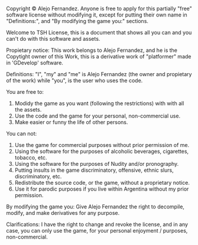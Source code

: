 Copyright © Alejo Fernandez.
Anyone is free to apply for this partially "free" software license without modifying it, except for putting their own name in "Definitions:", and "By modifying the game you:" sections.

Welcome to TSH License, this is a document that shows all you can and you can't do with this software and assets.

Propietary notice: This work belongs to Alejo Fernandez, and he is the Copytight owner of this Work, this is a derivative work of "platformer" made in 'GDevelop' software.

Definitions: "I", "my"  and "me" is Alejo Fernandez (the owner and propietary of the work) while "you", is the user who uses the code.

You are free to:

1) Modidy the game as you want (following the restrictions) with with all the assets.
2) Use the code and the game for your personal, non-commercial use.
3) Make easier or funny the life of other persons.

You can not:
1) Use the game for commercial purposes without prior permission of me.
2) Using the software for the purposes of alcoholic beverages, cigarettes, tobacco, etc.
3) Using the software for the purposes of Nudity and/or pronography.
4) Putting insults in the game discriminatory, offensive, ethnic slurs, discriminatory, etc.
5) Redistribute the source code, or the game, without a proprietary notice.
6) Use it for parodic purposes if you live within Argentina without my prior permission.

By modifying the game you: Give Alejo Fernandez the right to decompile, modify, and make derivatives for any purpose.

Clarifications: I have the right to change and revoke the license, and in any case, you can only use the game, for your personal enjoyment / purposes, non-commercial.
